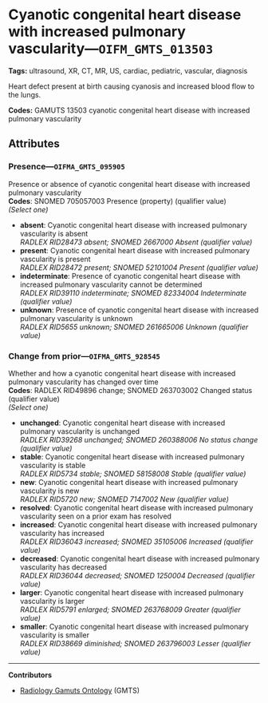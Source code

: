 # Cyanotic congenital heart disease with increased pulmonary vascularity—`OIFM_GMTS_013503`

**Tags:** ultrasound, XR, CT, MR, US, cardiac, pediatric, vascular, diagnosis

Heart defect present at birth causing cyanosis and increased blood flow to the lungs.

**Codes:** GAMUTS 13503 cyanotic congenital heart disease with increased pulmonary vascularity

## Attributes

### Presence—`OIFMA_GMTS_095905`

Presence or absence of cyanotic congenital heart disease with increased pulmonary vascularity  
**Codes**: SNOMED 705057003 Presence (property) (qualifier value)  
*(Select one)*

- **absent**: Cyanotic congenital heart disease with increased pulmonary vascularity is absent  
_RADLEX RID28473 absent; SNOMED 2667000 Absent (qualifier value)_
- **present**: Cyanotic congenital heart disease with increased pulmonary vascularity is present  
_RADLEX RID28472 present; SNOMED 52101004 Present (qualifier value)_
- **indeterminate**: Presence of cyanotic congenital heart disease with increased pulmonary vascularity cannot be determined  
_RADLEX RID39110 indeterminate; SNOMED 82334004 Indeterminate (qualifier value)_
- **unknown**: Presence of cyanotic congenital heart disease with increased pulmonary vascularity is unknown  
_RADLEX RID5655 unknown; SNOMED 261665006 Unknown (qualifier value)_

### Change from prior—`OIFMA_GMTS_928545`

Whether and how a cyanotic congenital heart disease with increased pulmonary vascularity has changed over time  
**Codes**: RADLEX RID49896 change; SNOMED 263703002 Changed status (qualifier value)  
*(Select one)*

- **unchanged**: Cyanotic congenital heart disease with increased pulmonary vascularity is unchanged  
_RADLEX RID39268 unchanged; SNOMED 260388006 No status change (qualifier value)_
- **stable**: Cyanotic congenital heart disease with increased pulmonary vascularity is stable  
_RADLEX RID5734 stable; SNOMED 58158008 Stable (qualifier value)_
- **new**: Cyanotic congenital heart disease with increased pulmonary vascularity is new  
_RADLEX RID5720 new; SNOMED 7147002 New (qualifier value)_
- **resolved**: Cyanotic congenital heart disease with increased pulmonary vascularity seen on a prior exam has resolved  
- **increased**: Cyanotic congenital heart disease with increased pulmonary vascularity has increased  
_RADLEX RID36043 increased; SNOMED 35105006 Increased (qualifier value)_
- **decreased**: Cyanotic congenital heart disease with increased pulmonary vascularity has decreased  
_RADLEX RID36044 decreased; SNOMED 1250004 Decreased (qualifier value)_
- **larger**: Cyanotic congenital heart disease with increased pulmonary vascularity is larger  
_RADLEX RID5791 enlarged; SNOMED 263768009 Greater (qualifier value)_
- **smaller**: Cyanotic congenital heart disease with increased pulmonary vascularity is smaller  
_RADLEX RID38669 diminished; SNOMED 263796003 Lesser (qualifier value)_

---

**Contributors**

- [Radiology Gamuts Ontology](https://gamuts.net/) (GMTS)